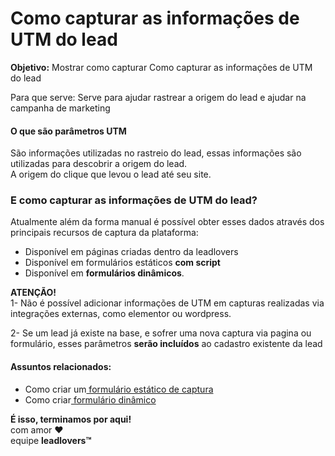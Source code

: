 # Como capturar as informações de UTM do lead

**Objetivo:** Mostrar como capturar Como capturar as informações de UTM do lead

Para que serve: Serve para ajudar rastrear a origem do lead e ajudar na campanha de marketing

#### O que são parâmetros UTM

São informações utilizadas no rastreio do lead,  essas informações são utilizadas para descobrir a origem do lead.\
A origem do  clique que levou o lead até seu site.

### &#x20;E como capturar as informações de UTM do lead?

Atualmente além da forma manual é possível obter esses dados através dos principais recursos de captura da plataforma:

* Disponível em páginas criadas dentro da leadlovers
* Disponível em formulários estáticos **com script**
* Disponível em **formulários dinâmicos**.

**ATENÇÃO!**\
1- Não é possível adicionar informações de UTM em capturas realizadas via integrações externas, como elementor ou wordpress.

2- Se um lead já existe na base, e sofrer uma nova captura via pagina ou formulário, esses parâmetros **serão incluídos** ao cadastro existente da lead

#### **Assuntos relacionados:**

* Como criar um[ formulário estático de captura](https://suporte.love/criar-formulario-estatico/)
* Como criar[ formulário dinâmico](https://suporte.love/formulario-campos-dinamicos/)

**É isso, terminamos por aqui!**\
com amor ❤\
equipe **leadlovers™**
